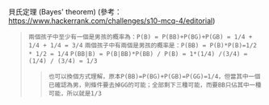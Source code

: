 貝氏定理 (Bayes' theorem)
(參考：https://www.hackerrank.com/challenges/s10-mcq-4/editorial)
>`兩個孩子中至少有一個是男孩的概率為：P(B) = P(BB)+P(BG)+P(GB) = 1/4 + 1/4 + 1/4 = 3/4`
>`兩個孩子中有兩個是男孩的概率是：P(BB) = P(B)*P(B)=1/2 * 1/2 = 1/4`
>`P(BB|B) = P(B|BB)*P(BB) / P(B) = 1*(1/4) /(3/4) = (1/4) / (3/4) = 1/3`
>>`也可以換個方式理解，原本P(BB)=P(BG)+P(GB)=P(GG)=1/4，但當其中一個已確認為男，則條件要去掉GG的可能；全部剩下三種可能，而要BB只佔其中一種可能，所以就是1/3`